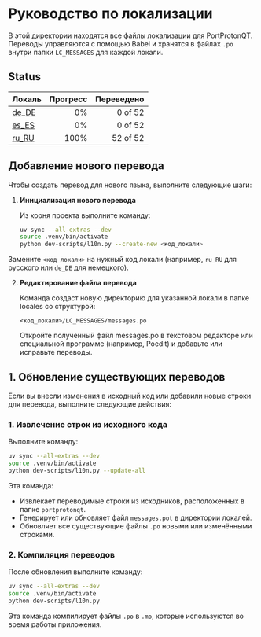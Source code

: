 # Руководство по локализации

В этой директории находятся все файлы локализации для PortProtonQT. Переводы управляются с помощью Babel и хранятся в файлах `.po` внутри папки `LC_MESSAGES` для каждой локали.

## Status

<!-- Сгенерировано автоматически! -->

| Локаль | Прогресс | Переведено |
| :----- | -------: | ---------: |
| [de_DE](./de_DE/LC_MESSAGES/messages.po) | 0% | 0 of 52 |
| [es_ES](./es_ES/LC_MESSAGES/messages.po) | 0% | 0 of 52 |
| [ru_RU](./ru_RU/LC_MESSAGES/messages.po) | 100% | 52 of 52 |

## Добавление нового перевода

Чтобы создать перевод для нового языка, выполните следующие шаги:

1. **Инициализация нового перевода**

   Из корня проекта выполните команду:

   ```bash
   uv sync --all-extras --dev
   source .venv/bin/activate
   python dev-scripts/l10n.py --create-new <код_локали>
   ```

Замените `<код_локали>` на нужный код локали (например, `ru_RU` для русского или `de_DE` для немецкого).

2. **Редактирование файла перевода**

   Команда создаст новую директорию для указанной локали в папке locales со структурой:

   `<код_локали>/LC_MESSAGES/messages.po`

   Откройте полученный файл messages.po в текстовом редакторе или специальной программе (например, Poedit) и добавьте или исправьте переводы.

## 1. Обновление существующих переводов

Если вы внесли изменения в исходный код или добавили новые строки для перевода, выполните следующие действия:

### 1. Извлечение строк из исходного кода

Выполните команду:

```bash
uv sync --all-extras --dev
source .venv/bin/activate
python dev-scripts/l10n.py --update-all
```

Эта команда:

- Извлекает переводимые строки из исходников, расположенных в папке `portprotonqt`.
- Генерирует или обновляет файл `messages.pot` в директории локалей.
- Обновляет все существующие файлы `.po` новыми или изменёнными строками.

### 2. Компиляция переводов

После обновления выполните команду:

```bash
uv sync --all-extras --dev
source .venv/bin/activate
python dev-scripts/l10n.py
```

Эта команда компилирует файлы `.po` в `.mo`, которые используются во время работы приложения.
